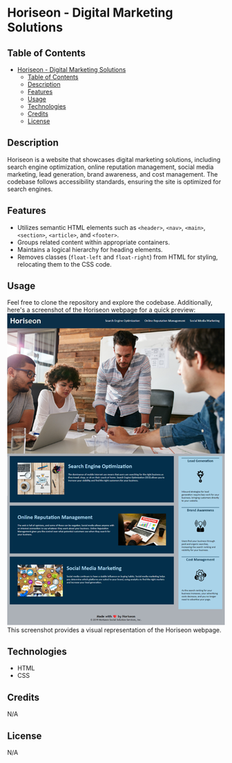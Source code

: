 # Horiseon - Digital Marketing Solutions

## Table of Contents

- [Horiseon - Digital Marketing Solutions](#horiseon---digital-marketing-solutions)
  - [Table of Contents](#table-of-contents)
  - [Description](#description)
  - [Features](#features)
  - [Usage](#usage)
  - [Technologies](#technologies)
  - [Credits](#credits)
  - [License](#license)

## Description

Horiseon is a website that showcases digital marketing solutions, including search engine optimization, online reputation management, social media marketing, lead generation, brand awareness, and cost management. The codebase follows accessibility standards, ensuring the site is optimized for search engines.

## Features

- Utilizes semantic HTML elements such as `<header>`, `<nav>`, `<main>`, `<section>`, `<article>`, and `<footer>`.
- Groups related content within appropriate containers.
- Maintains a logical hierarchy for heading elements.
- Removes classes (`float-left` and `float-right`) from HTML for styling, relocating them to the CSS code.

## Usage

Feel free to clone the repository and explore the codebase.
Additionally, here's a screenshot of the Horiseon webpage for a quick preview:
![Horiseon Webpage Screenshot](assets\images\HoriseonPrintScreen.png)
This screenshot provides a visual representation of the Horiseon webpage.

## Technologies

- HTML
- CSS

## Credits

N/A

## License

N/A